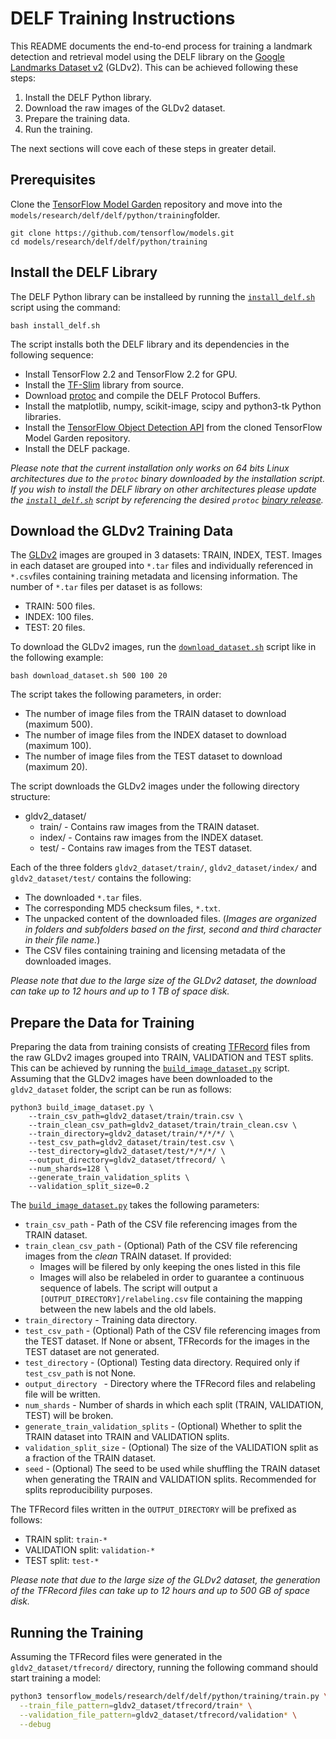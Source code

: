 # DELF Training Instructions

This README documents the end-to-end process for training a landmark detection and retrieval
model using the DELF library on the [Google Landmarks Dataset v2](https://github.com/cvdfoundation/google-landmark) (GLDv2). This can be achieved following these steps:
1. Install the DELF Python library.
2. Download the raw images of the GLDv2 dataset.
3. Prepare the training data.
4. Run the training.

The next sections will cove each of these steps in greater detail.

## Prerequisites

Clone the [TensorFlow Model Garden](https://github.com/tensorflow/models) repository and move
into the `models/research/delf/delf/python/training`folder.
```
git clone https://github.com/tensorflow/models.git
cd models/research/delf/delf/python/training
```

## Install the DELF Library

The DELF Python library can be installeed by running the [`install_delf.sh`](./install_delf.sh)
script using the command:
```
bash install_delf.sh
```
The script installs both the DELF library and its dependencies in the following sequence:
* Install TensorFlow 2.2 and TensorFlow 2.2 for GPU.
* Install the [TF-Slim](https://github.com/google-research/tf-slim) library from source.
* Download [protoc](https://github.com/protocolbuffers/protobuf) and compile the DELF Protocol
Buffers.
* Install the matplotlib, numpy, scikit-image, scipy and python3-tk Python libraries.
* Install the [TensorFlow Object Detection API](https://github.com/tensorflow/models/tree/master/research/object_detection) from the cloned TensorFlow Model Garden repository.
* Install the DELF package.

*Please note that the current installation only works on 64 bits Linux architectures due to the 
`protoc` binary downloaded by the installation script. If you wish to install the DELF library on
other architectures please update the [`install_delf.sh`](./install_delf.sh) script by referencing
the desired `protoc` [binary release](https://github.com/protocolbuffers/protobuf/releases).*

## Download the GLDv2 Training Data

The [GLDv2](https://github.com/cvdfoundation/google-landmark) images are grouped in 3 datasets: TRAIN, INDEX, TEST. Images in each dataset are grouped into `*.tar` files and individually
referenced in `*.csv`files containing training metadata and licensing information. The number of
`*.tar` files per dataset is as follows:
* TRAIN: 500 files.
* INDEX: 100 files.
* TEST: 20 files.

To download the GLDv2 images, run the [`download_dataset.sh`](./download_dataset.sh) script like in
the following example:
```
bash download_dataset.sh 500 100 20
```
The script takes the following parameters, in order:
* The number of image files from the TRAIN dataset to download (maximum 500).
* The number of image files from the INDEX dataset to download (maximum 100).
* The number of image files from the TEST dataset to download (maximum 20).

The script downloads the GLDv2 images under the following directory structure:
* gldv2_dataset/
  * train/ - Contains raw images from the TRAIN dataset.
  * index/ - Contains raw images from the INDEX dataset.
  * test/ - Contains raw images from the TEST dataset.

Each of the three folders `gldv2_dataset/train/`, `gldv2_dataset/index/` and `gldv2_dataset/test/`
contains the following:
* The downloaded `*.tar` files.
* The corresponding MD5 checksum files, `*.txt`.
* The unpacked content of the downloaded files. (*Images are organized in folders and subfolders
based on the first, second and third character in their file name.*)
* The CSV files containing training and licensing metadata of the downloaded images.

*Please note that due to the large size of the GLDv2 dataset, the download can take up to 12 hours and up to 1 TB of space disk.* 

## Prepare the Data for Training

Preparing the data from training consists of creating [TFRecord](https://www.tensorflow.org/tutorials/load_data/tfrecord)
files from the raw GLDv2 images grouped into TRAIN, VALIDATION and TEST splits. This can be achieved by running the [`build_image_dataset.py`](./build_image_dataset.py) script. Assuming 
that the GLDv2 images have been downloaded to the `gldv2_dataset` folder, the script can be run as follows:
```
python3 build_image_dataset.py \
    --train_csv_path=gldv2_dataset/train/train.csv \
    --train_clean_csv_path=gldv2_dataset/train/train_clean.csv \
    --train_directory=gldv2_dataset/train/*/*/*/ \
    --test_csv_path=gldv2_dataset/train/test.csv \
    --test_directory=gldv2_dataset/test/*/*/*/ \
    --output_directory=gldv2_dataset/tfrecord/ \
    --num_shards=128 \
    --generate_train_validation_splits \
    --validation_split_size=0.2
```
The [`build_image_dataset.py`](./build_image_dataset.py) takes the following parameters:
* `train_csv_path` - Path of the CSV file referencing images from the TRAIN dataset.
* `train_clean_csv_path` - (Optional) Path of the CSV file referencing images from the *clean*
TRAIN dataset. If provided:
  * Images will be filered by only keeping the ones listed in this file
  * Images will also be relabeled in order to guarantee a continuous sequence of labels. The
  script will output a `[OUTPUT_DIRECTORY]/relabeling.csv` file containing the mapping between the
  new labels and the old labels.
* `train_directory` - Training data directory.
* `test_csv_path` - (Optional) Path of the CSV file referencing images from the TEST dataset. If
None or absent, TFRecords for the images in the TEST dataset are not generated.
* `test_directory` - (Optional) Testing data directory. Required only if `test_csv_path` is not
None.
* `output_directory ` - Directory where the TFRecord files and relabeling file will be written.
* `num_shards` - Number of shards in which each split (TRAIN, VALIDATION, TEST) will be broken.
* `generate_train_validation_splits` - (Optional) Whether to split the TRAIN dataset into TRAIN
and VALIDATION splits.
* `validation_split_size` - (Optional) The size of the VALIDATION split as a fraction of the 
TRAIN dataset.
* `seed` - (Optional) The seed to be used while shuffling the TRAIN dataset when generating the
TRAIN and VALIDATION splits. Recommended for splits reproducibility purposes.

The TFRecord files written in the `OUTPUT_DIRECTORY` will be prefixed as follows:
* TRAIN split: `train-*`
* VALIDATION split: `validation-*`
* TEST split: `test-*`

*Please note that due to the large size of the GLDv2 dataset, the generation of the TFRecord 
files can take up to 12 hours and up to 500 GB of space disk.*

## Running the Training

Assuming the TFRecord files were generated in the `gldv2_dataset/tfrecord/` directory, running 
the following command should start training a model:

```sh
python3 tensorflow_models/research/delf/delf/python/training/train.py \
  --train_file_pattern=gldv2_dataset/tfrecord/train* \
  --validation_file_pattern=gldv2_dataset/tfrecord/validation* \
  --debug
```
